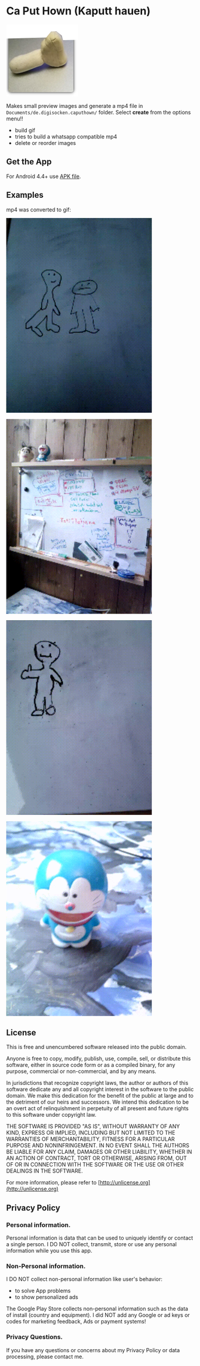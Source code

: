 # Ca Put Hown (Kaputt hauen)

![Layout](app/src/main/res/mipmap-xxxhdpi/ic_launcher.png)

Makes small preview images and generate a mp4 file in `Documents/de.digisocken.caputhown/` folder.
Select **create** from the options menu!!

- build gif
- tries to build a whatsapp compatible mp4
- delete or reorder images

## Get the App

For Android 4.4+ use [APK file](https://gitlab.com/deadlockz/caputhown/raw/master/app/release/de.digisocken.caputhown.apk).

## Examples

mp4 was converted to gif:

![Whiteboard agression](example2.gif)

![Plain eating](example1.gif)

![Cat rotation](example3.gif)

![Mega zoom](example4.gif)

## License

This is free and unencumbered software released into the public domain.

Anyone is free to copy, modify, publish, use, compile, sell, or distribute this 
software, either in source code form or as a compiled binary, for any purpose, 
commercial or non-commercial, and by any means.

In jurisdictions that recognize copyright laws, the author or authors of this software 
dedicate any and all copyright interest in the software to the public domain. We make 
this dedication for the benefit of the public at large and to the detriment of our 
heirs and successors. We intend this dedication to be an overt act of relinquishment 
in perpetuity of all present and future rights to this software under copyright law.

THE SOFTWARE IS PROVIDED "AS IS", WITHOUT WARRANTY OF ANY KIND, EXPRESS OR IMPLIED, 
INCLUDING BUT NOT LIMITED TO THE WARRANTIES OF MERCHANTABILITY, FITNESS FOR A PARTICULAR 
PURPOSE AND NONINFRINGEMENT. IN NO EVENT SHALL THE AUTHORS BE LIABLE FOR ANY CLAIM, 
DAMAGES OR OTHER LIABILITY, WHETHER IN AN ACTION OF CONTRACT, TORT OR OTHERWISE, 
ARISING FROM, OUT OF OR IN CONNECTION WITH THE SOFTWARE OR THE USE OR OTHER 
DEALINGS IN THE SOFTWARE.

For more information, please refer to [http://unlicense.org](http://unlicense.org)

## Privacy Policy

### Personal information.

Personal information is data that can be used to uniquely identify or contact a
single person. I DO NOT collect, transmit, store or use any personal information while you use this app.

### Non-Personal information.

I DO NOT collect non-personal information like user's behavior:

 -  to solve App problems
 -  to show personalized ads

The Google Play Store collects non-personal information such as the data of install (country and equipment).
I did NOT add any Google or ad keys or codes for marketing feedback, Ads or payment systems!

### Privacy Questions.

If you have any questions or concerns about my Privacy Policy or data processing, please contact me.
